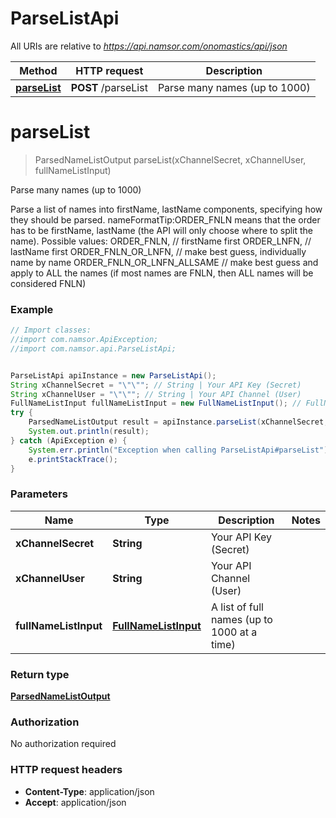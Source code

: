 # ParseListApi

All URIs are relative to *https://api.namsor.com/onomastics/api/json*

Method | HTTP request | Description
------------- | ------------- | -------------
[**parseList**](ParseListApi.md#parseList) | **POST** /parseList | Parse many names (up to 1000)


<a name="parseList"></a>
# **parseList**
> ParsedNameListOutput parseList(xChannelSecret, xChannelUser, fullNameListInput)

Parse many names (up to 1000)

Parse a list of names into firstName, lastName components, specifying how they should be parsed.    nameFormatTip:ORDER_FNLN means that the order has to be firstName, lastName (the API will only choose where to split the name). Possible values:  ORDER_FNLN, // firstName first  ORDER_LNFN, // lastName first  ORDER_FNLN_OR_LNFN, // make best guess, individually name by name  ORDER_FNLN_OR_LNFN_ALLSAME // make best guess and apply to ALL the names (if most names are FNLN, then ALL names will be considered FNLN)

### Example
```java
// Import classes:
//import com.namsor.ApiException;
//import com.namsor.api.ParseListApi;


ParseListApi apiInstance = new ParseListApi();
String xChannelSecret = "\"\""; // String | Your API Key (Secret)
String xChannelUser = "\"\""; // String | Your API Channel (User)
FullNameListInput fullNameListInput = new FullNameListInput(); // FullNameListInput | A list of full names (up to 1000 at a time)
try {
    ParsedNameListOutput result = apiInstance.parseList(xChannelSecret, xChannelUser, fullNameListInput);
    System.out.println(result);
} catch (ApiException e) {
    System.err.println("Exception when calling ParseListApi#parseList");
    e.printStackTrace();
}
```

### Parameters

Name | Type | Description  | Notes
------------- | ------------- | ------------- | -------------
 **xChannelSecret** | **String**| Your API Key (Secret) |
 **xChannelUser** | **String**| Your API Channel (User) |
 **fullNameListInput** | [**FullNameListInput**](FullNameListInput.md)| A list of full names (up to 1000 at a time) |

### Return type

[**ParsedNameListOutput**](ParsedNameListOutput.md)

### Authorization

No authorization required

### HTTP request headers

 - **Content-Type**: application/json
 - **Accept**: application/json

